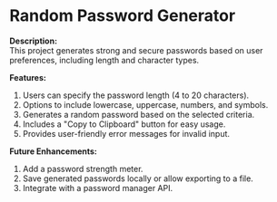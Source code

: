 # Random Password Generator  

**Description:**  
This project generates strong and secure passwords based on user preferences, including length and character types.

**Features:**  
1. Users can specify the password length (4 to 20 characters).  
2. Options to include lowercase, uppercase, numbers, and symbols.  
3. Generates a random password based on the selected criteria.  
4. Includes a "Copy to Clipboard" button for easy usage.  
5. Provides user-friendly error messages for invalid input.  

**Future Enhancements:**  
1. Add a password strength meter.  
2. Save generated passwords locally or allow exporting to a file.  
3. Integrate with a password manager API.  

